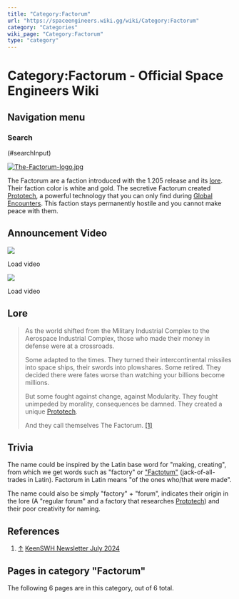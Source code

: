 ```yaml
---
title: "Category:Factorum"
url: "https://spaceengineers.wiki.gg/wiki/Category:Factorum"
category: "Categories"
wiki_page: "Category:Factorum"
type: "category"
---
```


# Category:Factorum - Official Space Engineers Wiki

## Navigation menu

### Search

(#searchInput)

[![The-Factorum-logo.jpg](https://spaceengineers.wiki.gg/images/thumb/9/92/The-Factorum-logo.jpg/320px-The-Factorum-logo.jpg?39940e)](https://spaceengineers.wiki.gg/wiki/File:The-Factorum-logo.jpg)

The Factorum are a faction introduced with the 1.205 release and its [lore](https://spaceengineers.wiki.gg/wiki/Lore "Lore"). Their faction color is white and gold. The secretive Factorum created [Prototech](https://spaceengineers.wiki.gg/wiki/Prototech "Prototech"), a powerful technology that you can only find during [Global Encounters](https://spaceengineers.wiki.gg/wiki/Global_Encounters "Global Encounters"). This faction stays permanently hostile and you cannot make peace with them.

## Announcement Video

![](https://i.ytimg.com/vi/8PH4s5U9fbs/hqdefault.jpg)

Load video

![](https://i.ytimg.com/vi/HcxEEjXyiJg/hqdefault.jpg)

Load video

## Lore

> As the world shifted from the Military Industrial Complex to the Aerospace Industrial Complex, those who made their money in defense were at a crossroads.
> 
> Some adapted to the times. They turned their intercontinental missiles into space ships, their swords into plowshares. Some retired. They decided there were fates worse than watching your billions become millions.
> 
> But some fought against change, against Modularity. They fought unimpeded by morality, consequences be damned. They created a unique [Prototech](https://spaceengineers.wiki.gg/wiki/Prototech "Prototech").
> 
> And they call themselves The Factorum. [\[1\]](#cite_note-1)

## Trivia

The name could be inspired by the Latin base word for "making, creating", from which we get words such as "factory" or ["Factotum"](https://en.m.wiktionary.org/wiki/factotum) (jack-of-all-trades in Latin). Factorum in Latin means "of the ones who/that were made".

  
The name could also be simply "factory" + "forum", indicates their origin in the lore (A "regular forum" and a factory that researches [Prototech](https://spaceengineers.wiki.gg/wiki/Prototech "Prototech")) and their poor creativity for naming.

## References

1.  [↑](#cite_ref-1 "Jump up") [KeenSWH Newsletter July 2024](https://us7.campaign-archive.com/?u=b753012415fa83993d3085da1&id=0d2db216f8)

## Pages in category "Factorum"

The following 6 pages are in this category, out of 6 total.